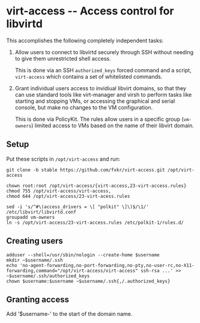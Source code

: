 # virt-access -- Access control for libvirtd

This accomplishes the following completely independent tasks:

1. Allow users to connect to libvirtd securely through SSH
   without needing to give them unrestricted shell access.

   This is done via an SSH `authorized_keys` forced command and a
   script, `virt-access` which contains a set of whitelisted commands.

2. Grant individual users access to invidiual libvirt domains, so that
   they can use standard tools like virt-manager and virsh to perform
   tasks like starting and stopping VMs, or accessing the graphical
   and serial console, but make no changes to the VM configuration.

   This is done via PolicyKit. The rules allow users in a specific
   group (`vm-owners`) limited access to VMs based on the name of
   their libvirt domain.


## Setup

Put these scripts in `/opt/virt-access` and run:

```
git clone -b stable https://github.com/fxkr/virt-access.git /opt/virt-access

chown root:root /opt/virt-access/{virt-access,23-virt-access.rules}
chmod 755 /opt/virt-access/virt-access,
chmod 644 /opt/virt-access/23-virt-acess.rules

sed -i 's/^#\(access_drivers = \[ "polkit" \]\)$/\1/' /etc/libvirt/libvirtd.conf
groupadd vm-owners
ln -s /opt/virt-access/23-virt-access.rules /etc/polkit-1/rules.d/
```


## Creating users

```
adduser --shell=/usr/sbin/nologin --create-home $username
mkdir ~$username/.ssh
echo 'no-agent-forwarding,no-port-forwarding,no-pty,no-user-rc,no-X11-forwarding,command="/opt/virt-access/virt-access" ssh-rsa ...' >> ~$username/.ssh/authorized_keys
chown $username:$username ~$username/.ssh{,/.authorized_keys}
```


## Granting access

Add '$username-' to the start of the domain name.

